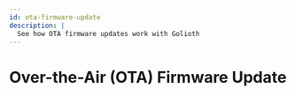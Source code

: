 ```yaml
---
id: ota-firmware-update
description: |
  See how OTA firmware updates work with Golioth
---
```


# Over-the-Air (OTA) Firmware Update

